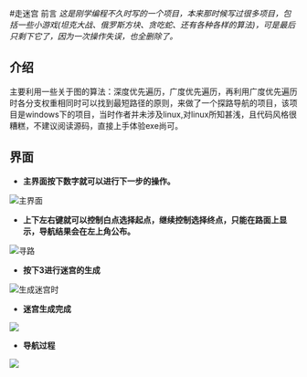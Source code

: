 #走迷宫
前言
*这是刚学编程不久时写的一个项目，本来那时候写过很多项目，包括一些小游戏(坦克大战、俄罗斯方块、贪吃蛇、还有各种各样的算法)，可是最后只剩下它了，因为一次操作失误，也全删除了。*
## 介绍
主要利用一些关于图的算法：深度优先遍历，广度优先遍历，再利用广度优先遍历时各分支权重相同时可以找到最短路径的原则，来做了一个探路导航的项目，该项目是windows下的项目，当时作者并未涉及linux,对linux所知甚浅，且代码风格很糟糕，不建议阅读源码，直接上手体验exe尚可。
## 界面
- **主界面按下数字就可以进行下一步的操作。**

![主界面](https://www.liziandpym.xyz/wp-content/uploads/2019/10/主界面.png "主界面")

- **上下左右键就可以控制白点选择起点，继续控制选择终点，只能在路面上显示，导航结果会在左上角公布。**

![寻路](https://www.liziandpym.xyz/wp-content/uploads/2019/10/导航界面.png "寻路")

- **按下3进行迷宫的生成**

![生成迷宫时](https://www.liziandpym.xyz/wp-content/uploads/2019/10/生成迷宫时.png "生成迷宫时")
- **迷宫生成完成**

![](https://www.liziandpym.xyz/wp-content/uploads/2019/10/迷宫生成完成.png)

- **导航过程**

![](https://www.liziandpym.xyz/wp-content/uploads/2019/10/走迷宫.png)
